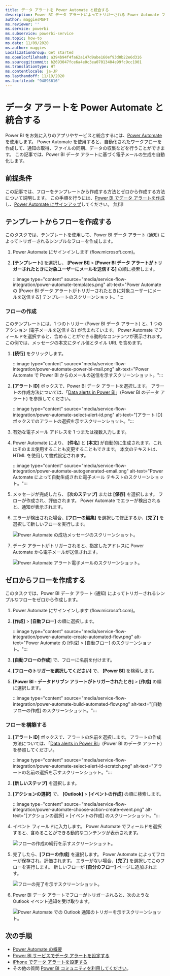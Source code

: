 ```yaml
---
title: データ アラートを Power Automate と統合する
description: Power BI データ アラートによってトリガーされる Power Automate フローを作成する方法について説明します。
author: maggiesMSFT
ms.reviewer: ''
ms.service: powerbi
ms.subservice: powerbi-service
ms.topic: how-to
ms.date: 11/09/2020
ms.author: maggies
LocalizationGroup: Get started
ms.openlocfilehash: a394b94f4fa62a147d9abe160ef93d0b22e6d316
ms.sourcegitcommit: b2693047fce6a4e0c3ea07013404e99fc9cc1901
ms.translationtype: HT
ms.contentlocale: ja-JP
ms.lasthandoff: 11/19/2020
ms.locfileid: "94893616"
---
```

# <a name="integrate-data-alerts-with-power-automate"></a>データ アラートを Power Automate と統合する

Power BI をお気に入りのアプリやサービスと統合するには、[Power Automate](/power-automate/getting-started) を使用します。 Power Automate を使用すると、自動化されたワークフローを作成して、通知の取得、ファイルの同期、データの収集などを行うことができます。 この記事では、Power BI データ アラートに基づく電子メールの生成を自動化します。

## <a name="prerequisites"></a>前提条件
この記事では、フローをテンプレートから作成する方法とゼロから作成する方法について説明します。 この手順を行うには、[Power BI でデータ アラートを作成](../create-reports/service-set-data-alerts.md)し、[Power Automate にサインアップ](https://flow.microsoft.com/#home-signup)してください。 無料!

## <a name="create-a-flow-from-a-template"></a>テンプレートからフローを作成する
このタスクでは、テンプレートを使用して、Power BI データ アラート (通知) によってトリガーされるシンプルなフローを作成します。

1. Power Automate にサインインします (flow.microsoft.com)。
2. **[テンプレート]** を選択し、 **[Power BI]**  >  **[Power BI データ アラートがトリガーされたときに対象ユーザーにメールを送信する]** の順に検索します。
   
    :::image type="content" source="media/service-flow-integration/power-automate-templates.png" alt-text="Power Automate の [Power BI データ アラートがトリガーされたときに対象ユーザーにメールを送信する] テンプレートのスクリーンショット。":::

### <a name="build-the-flow"></a>フローの作成
このテンプレートには、1 つのトリガー (Power BI データ アラート) と、1 つのアクション (電子メールを送信する) が含まれています。 Power Automate でフィールドを選択すると、含めることができる動的なコンテンツが表示されます。  この例では、メッセージの本文にタイル値とタイル URL を含めます。

1. **[続行]** をクリックします。

    :::image type="content" source="media/service-flow-integration/power-automate-power-bi-mail.png" alt-text="Power Automate で Power BI からのメールの送信を示すスクリーンショット。":::

1. **[アラート ID]** ボックスで、Power BI データ アラートを選択します。 アラートの作成方法については、「[Data alerts in Power BI](../create-reports/service-set-data-alerts.md)」(Power BI のデータ アラート) を参照してください。
   
    :::image type="content" source="media/service-flow-integration/power-automate-select-alert-id.png" alt-text="[アラート ID] ボックスでのアラートの選択を示すスクリーンショット。":::
2. 有効な電子メール アドレスを 1 つまたは複数入力します。

3. Power Automate により、 **[件名]** と **[本文]** が自動的に生成されます。これはそのまま使用することも変更することもできます。 本文のテキストは、HTML を使用して書式設定されます。

    :::image type="content" source="media/service-flow-integration/power-automate-autogenerated-email.png" alt-text="Power Automate によって自動生成された電子メール テキストのスクリーンショット。":::

1. メッセージが完成したら、 **[次のステップ]** または **[保存]** を選択します。  フローが作成され、評価されます。  Power Automate でエラーが検出されると、通知が表示されます。
2. エラーが検出された場合、**[フローの編集]** を選択して修正するか、**[完了]** を選択して新しいフローを実行します。
   
   ![Power Automate の成功メッセージのスクリーンショット。](media/service-flow-integration/power-bi-flow-running.png)
5. データ アラートがトリガーされると、指定したアドレスに Power Automate から電子メールが送信されます。  
   
   ![Power Automate アラート電子メールのスクリーンショット。](media/service-flow-integration/power-bi-flow-email2.png)

## <a name="create-a-flow-from-scratch"></a>ゼロからフローを作成する
このタスクでは、Power BI データ アラート (通知) によってトリガーされるシンプルなフローをゼロから作成します。

1. Power Automate にサインインします (flow.microsoft.com)。
2. **[作成]**  >  **[自動フロー]** の順に選択します。

    :::image type="content" source="media/service-flow-integration/power-automate-create-automated-flow.png" alt-text="Power Automate の [作成] > [自動フロー] のスクリーンショット。":::   
3. **[自動フローの作成]** で、フローに名前を付けます。
1. **[フローのトリガーを選択してください]** で、 **[Power BI]** を検索します。
1. **[Power BI - データドリブン アラートがトリガーされたとき]**  >  **[作成]** の順に選択します。

    :::image type="content" source="media/service-flow-integration/power-automate-build-automated-flow.png" alt-text="[自動フローの作成] のスクリーンショット。":::

### <a name="build-your-flow"></a>フローを構築する
1. **[アラート ID]** ボックスで、アラートの名前を選択します。 アラートの作成方法については、「[Data alerts in Power BI](../create-reports/service-set-data-alerts.md)」(Power BI のデータ アラート) を参照してください。

    :::image type="content" source="media/service-flow-integration/power-automate-select-alert-id-scratch.png" alt-text="アラートの名前の選択を示すスクリーンショット。":::   

2. **[新しいステップ]** を選択します。
   
3. **[アクションの選択]** で、 **[Outlook]**  >  **[イベントの作成]** の順に検索します。

    :::image type="content" source="media/service-flow-integration/power-automate-choose-action-create-event.png" alt-text="[アクションの選択] > [イベントの作成] のスクリーンショット。":::   
4. イベント フィールドに入力します。 Power Automate でフィールドを選択すると、含めることができる動的なコンテンツが表示されます。
   
   ![フローの作成の続行を示すスクリーンショット。](media/service-flow-integration/power-bi-flow-event.png)
5. 完了したら、**[フローの作成]** を選択します。  Power Automate によってフローが保存され、評価されます。 エラーがない場合、**[完了]** を選択してこのフローを実行します。  新しいフローが **[自分のフロー]** ページに追加されます。
   
   ![フローの完了を示すスクリーンショット。](media/service-flow-integration/power-bi-flow-running.png)
6. Power BI データ アラートでフローがトリガーされると、次のような Outlook イベント通知を受け取ります。
   
    ![Power Automate での Outlook 通知のトリガーを示すスクリーンショット。](media/service-flow-integration/power-bi-flow-notice.png)

## <a name="next-steps"></a>次の手順
* [Power Automate の概要](/power-automate/getting-started/)
* [Power BI サービスでデータ アラートを設定する](../create-reports/service-set-data-alerts.md)
* [iPhone でデータ アラートを設定する](../consumer/mobile/mobile-set-data-alerts-in-the-mobile-apps.md)
* その他の質問 [Power BI コミュニティを利用してください](https://community.powerbi.com/)。
